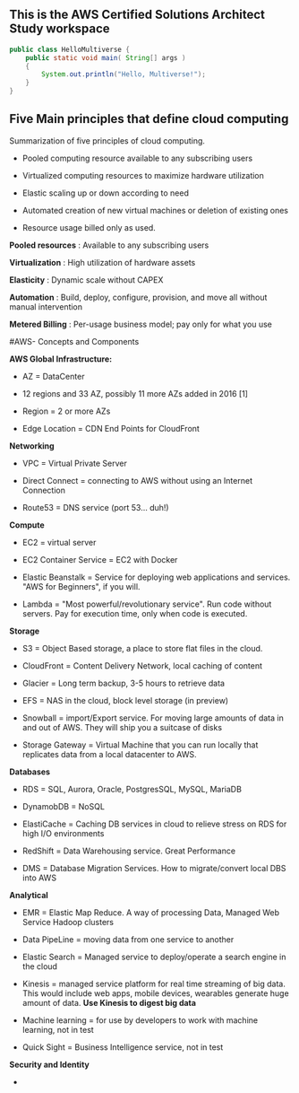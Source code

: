 ## This is the AWS Certified Solutions Architect Study workspace

```java
public class HelloMultiverse {
    public static void main( String[] args )
    {
        System.out.println("Hello, Multiverse!");
    }
}

```


## Five Main principles that define cloud computing

  Summarization of five principles of cloud computing.

  * Pooled computing resource available to any subscribing users

  * Virtualized computing resources to maximize hardware utilization

  * Elastic scaling up or down according to need

  * Automated creation of new virtual machines or deletion of existing ones

  * Resource usage billed only as used.


**Pooled resources** : Available to any subscribing users

**Virtualization** :  High utilization of hardware assets

**Elasticity**    :  Dynamic scale without CAPEX

**Automation**     : Build, deploy, configure, provision, and move all without manual intervention

**Metered Billing** : Per-usage business model; pay only for what you use

#AWS- Concepts and Components

**AWS Global Infrastructure:**

   * AZ = DataCenter

   * 12 regions and 33 AZ, possibly 11 more AZs added in 2016 [1]

   * Region = 2 or more AZs

   * Edge Location = CDN End Points for CloudFront

**Networking**

   * VPC = Virtual Private Server

   * Direct Connect = connecting to AWS without using an Internet Connection

   * Route53 = DNS service (port 53... duh!)

**Compute**

   * EC2 = virtual server

   * EC2 Container Service = EC2 with Docker

   * Elastic Beanstalk = Service for deploying web applications and services. "AWS for Beginners", if you will.

   * Lambda = "Most powerful/revolutionary service". Run code without servers. Pay for execution time, only when code is executed.

**Storage**

   * S3 = Object Based storage, a place to store flat files in the cloud.

   * CloudFront = Content Delivery Network, local caching of content

   * Glacier = Long term backup, 3-5 hours to retrieve data

   * EFS = NAS in the cloud, block level storage (in preview)

   * Snowball = import/Export service. For moving large amounts of data in and out of AWS. They will ship you a suitcase of disks

   * Storage Gateway = Virtual Machine that you can run locally that replicates data from a local datacenter to AWS.

**Databases**

   * RDS = SQL, Aurora, Oracle, PostgresSQL, MySQL, MariaDB

   * DynamobDB = NoSQL

   * ElastiCache = Caching DB services in cloud to relieve stress on RDS for high I/O environments

   * RedShift = Data Warehousing service. Great Performance

   * DMS = Database Migration Services. How to migrate/convert local DBS into AWS

**Analytical**

   * EMR = Elastic Map Reduce. A way of processing Data, Managed Web Service Hadoop clusters

   * Data PipeLine = moving data from one service to another

   * Elastic Search = Managed service to deploy/operate a search engine in the cloud

   * Kinesis = managed service platform for real time streaming of big data. This would include web apps, mobile devices, wearables generate huge amount of data. **Use Kinesis to digest big data**

   * Machine learning = for use by developers to work with machine learning, not in test

   * Quick Sight = Business Intelligence service, not in test

**Security and Identity**


   *



